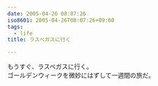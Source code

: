 ```yaml
---
date: 2005-04-26 08:07:26
iso8601: 2005-04-26T08:07:26+09:00
tags:
  - life
title: ラスベガスに行く

---
```


<div class="entry-body">
  <p>もうすぐ、ラスベガスに行く。<br />
    ゴールデンウィークを微妙にはずして一週間の旅だ。</p>
</div>
